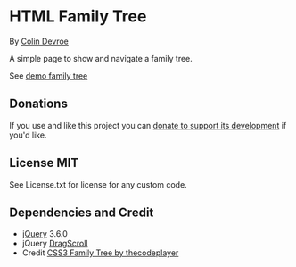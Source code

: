 # HTML Family Tree

By [Colin Devroe](http://cdevroe.com/)

A simple page to show and navigate a family tree.

See [demo family tree](http://cdevroe.com/static-projects/html-family-tree)

## Donations

 If you use and like this project you can [donate to support its development](http://cdevroe.com/donate) if you'd like.

 ## License MIT
 
 See License.txt for license for any custom code.

 ## Dependencies and Credit

 - [jQuery](https://jquery.com) 3.6.0
 - jQuery [DragScroll](https://www.jqueryscript.net/other/drag-swipe-scroll.html)
 - Credit [CSS3 Family Tree by thecodeplayer](https://thecodeplayer.com/index.php/walkthrough/css3-family-tree)